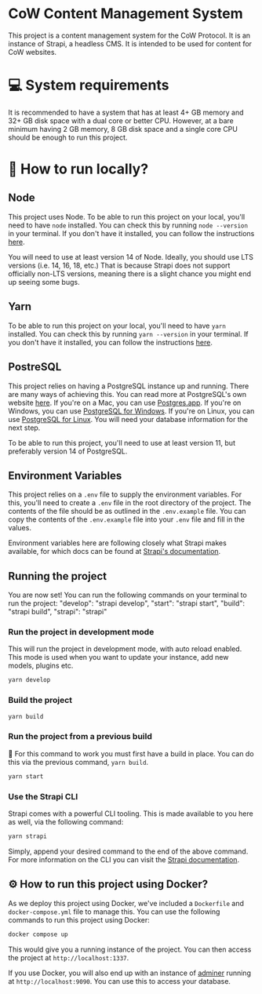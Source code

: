 # CoW Content Management System

This project is a content management system for the CoW Protocol. It is an instance of Strapi, a headless CMS. It is intended to be used for content for CoW websites.

# 💻 System requirements

It is recommended to have a system that has at least 4+ GB memory and 32+ GB disk space with a dual core or better CPU. However, at a bare minimum having 2 GB memory, 8 GB disk space and a single core CPU should be enough to run this project.

# 🚀 How to run locally?

## Node

This project uses Node. To be able to run this project on your local, you'll need to have `node` installed. You can check this by running `node --version` in your terminal. If you don't have it installed, you can follow the instructions [here](https://nodejs.org/en/download/).

You will need to use at least version 14 of Node. Ideally, you should use LTS versions (i.e. 14, 16, 18, etc.) That is because Strapi does not support officially non-LTS versions, meaning there is a slight chance you might end up seeing some bugs.

## Yarn

To be able to run this project on your local, you'll need to have `yarn` installed. You can check this by running `yarn --version` in your terminal. If you don't have it installed, you can follow the instructions [here](https://classic.yarnpkg.com/en/docs/install/).

## PostreSQL

This project relies on having a PostgreSQL instance up and running. There are many ways of achieving this. You can read more at PostgreSQL's own website [here](https://www.postgresql.org/download/). If you're on a Mac, you can use [Postgres.app](https://postgresapp.com/). If you're on Windows, you can use [PostgreSQL for Windows](https://www.postgresql.org/download/windows/). If you're on Linux, you can use [PostgreSQL for Linux](https://www.postgresql.org/download/linux/). You will need your database information for the next step.

To be able to run this project, you'll need to use at least version 11, but preferably version 14 of PostgreSQL.

## Environment Variables

This project relies on a `.env` file to supply the environment variables. For this, you'll need to create a `.env` file in the root directory of the project. The contents of the file should be as outlined in the `.env.example` file. You can copy the contents of the `.env.example` file into your `.env` file and fill in the values.

Environment variables here are following closely what Strapi makes available, for which docs can be found at [Strapi's documentation](https://docs.strapi.io/dev-docs/configurations/environment).

## Running the project

You are now set! You can run the following commands on your terminal to run the project:
"develop": "strapi develop",
"start": "strapi start",
"build": "strapi build",
"strapi": "strapi"

### Run the project in development mode

This will run the project in development mode, with auto reload enabled. This mode is used when you want to update your instance, add new models, plugins etc.

```bash
yarn develop
```

### Build the project

```bash
yarn build
```

### Run the project from a previous build

🚨 For this command to work you must first have a build in place. You can do this via the previous command, `yarn build`.

```bash
yarn start
```

### Use the Strapi CLI

Strapi comes with a powerful CLI tooling. This is made available to you here as well, via the following command:

```bash
yarn strapi
```

Simply, append your desired command to the end of the above command. For more information on the CLI you can visit the [Strapi documentation](https://docs.strapi.io/developer-docs/latest/developer-resources/cli/CLI.html).

## ⚙️ How to run this project using Docker?

As we deploy this project using Docker, we've included a `Dockerfile` and `docker-compose.yml` file to manage this. You can use the following commands to run this project using Docker:

```bash
docker compose up
```

This would give you a running instance of the project. You can then access the project at `http://localhost:1337`.

If you use Docker, you will also end up with an instance of [adminer](https://www.adminer.org/) running at `http://localhost:9090`. You can use this to access your database.
